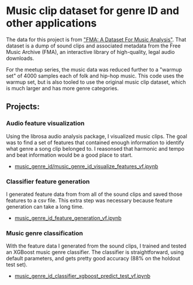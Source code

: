 # Music clip dataset for genre ID and other applications

The data for this project is from ["FMA: A Dataset For Music Analysis"](https://github.com/mdeff/fma). That dataset is a dump of sound clips and associated metadata from the Free Music Archive (FMA), an interactive library of high-quality, legal audio downloads. 


For the meetup series, the music data was reduced further to a "warmup set" of 4000 samples each of folk and hip-hop music. This code uses the warmup set, but is also tooled to use the original music clip dataset, which is much larger and has more genre categories.


## Projects:

### Audio feature visualization

Using the librosa audio analysis package, I visualized music clips. The goal was to find a set of features that contained enough information to identify what genre a song clip belonged to. I reasonsed that harmonic and tempo and beat information would be a good place to start.

- [music_genre_id/music_genre_id_visualize_features_vf.ipynb](http://nbviewer.jupyter.org/github/johnmburt/projects/blob/master/music_genre_id/music_genre_id_visualize_features_vf.ipynb) 

### Classifier feature generation

I generated feature data from from all of the sound clips and saved those features to a csv file. This extra step was necessary because feature generation can take a long time.

- [music_genre_id_feature_generation_vf.ipynb](http://nbviewer.jupyter.org/github/johnmburt/projects/blob/master/music_genre_id/music_genre_id_feature_generation_vf.ipynb) 


### Music genre classification

With the feature data I generated from the sound clips, I trained and tested an XGBoost music genre classifier. The classifier is straightforward, using default parameters, and gets pretty good accuracy (88% on the holdout test set). 

- [music_genre_id_classifier_xgboost_predict_test_vf.ipynb](http://nbviewer.jupyter.org/github/johnmburt/projects/blob/master/music_genre_id/music_genre_id_classifier_xgboost_predict_test_vf.ipynb) 
